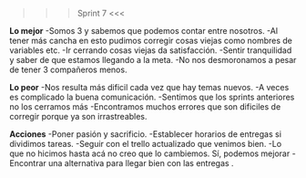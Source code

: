 >>> Sprint 7 <<<

**Lo mejor**
-Somos 3 y sabemos que podemos contar entre nosotros.
-Al tener más cancha en esto pudimos corregir cosas viejas como nombres de variables etc.
-Ir cerrando cosas viejas da satisfacción.
-Sentir tranquilidad y saber de que estamos llegando a la meta.
-No nos desmoronamos a pesar de tener 3 compañeros menos.
 
**Lo peor**
-Nos resulta más dificil cada vez que hay temas nuevos.
-A veces es complicado la buena comunicación.
-Sentimos que los sprints anteriores no los cerramos más
-Encontramos muchos errores que son dificiles de corregir porque ya son irrastreables.

**Acciones**
-Poner pasión y sacrificio.
-Establecer horarios de entregas si dividimos tareas­.
-Seguir con el trello actualizado que venimos bien.
-Lo que no hicimos hasta acá no creo que lo cambiemos. Sí, podemos mejorar
-Encontrar una alternativa para llegar bien con las entregas .